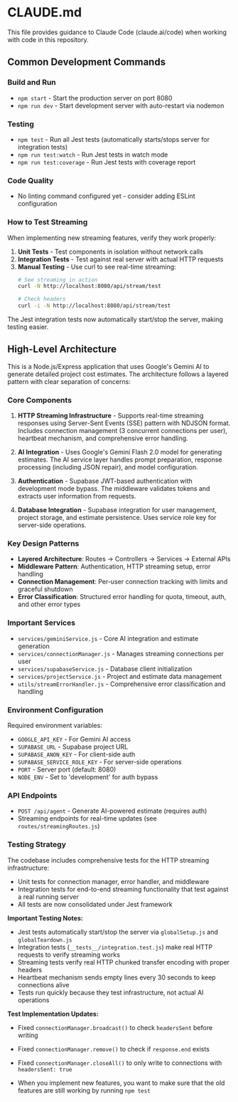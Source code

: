 # CLAUDE.md

This file provides guidance to Claude Code (claude.ai/code) when working with code in this repository.

## Common Development Commands

### Build and Run
- `npm start` - Start the production server on port 8080
- `npm run dev` - Start development server with auto-restart via nodemon

### Testing
- `npm test` - Run all Jest tests (automatically starts/stops server for integration tests)
- `npm run test:watch` - Run Jest tests in watch mode
- `npm run test:coverage` - Run Jest tests with coverage report

### Code Quality
- No linting command configured yet - consider adding ESLint configuration

### How to Test Streaming
When implementing new streaming features, verify they work properly:

1. **Unit Tests** - Test components in isolation without network calls
2. **Integration Tests** - Test against real server with actual HTTP requests
3. **Manual Testing** - Use curl to see real-time streaming:
   ```bash
   # See streaming in action
   curl -N http://localhost:8080/api/stream/test
   
   # Check headers
   curl -i -N http://localhost:8080/api/stream/test
   ```

The Jest integration tests now automatically start/stop the server, making testing easier.

## High-Level Architecture

This is a Node.js/Express application that uses Google's Gemini AI to generate detailed project cost estimates. The architecture follows a layered pattern with clear separation of concerns:

### Core Components

1. **HTTP Streaming Infrastructure** - Supports real-time streaming responses using Server-Sent Events (SSE) pattern with NDJSON format. Includes connection management (3 concurrent connections per user), heartbeat mechanism, and comprehensive error handling.

2. **AI Integration** - Uses Google's Gemini Flash 2.0 model for generating estimates. The AI service layer handles prompt preparation, response processing (including JSON repair), and model configuration.

3. **Authentication** - Supabase JWT-based authentication with development mode bypass. The middleware validates tokens and extracts user information from requests.

4. **Database Integration** - Supabase integration for user management, project storage, and estimate persistence. Uses service role key for server-side operations.

### Key Design Patterns

- **Layered Architecture**: Routes → Controllers → Services → External APIs
- **Middleware Pattern**: Authentication, HTTP streaming setup, error handling
- **Connection Management**: Per-user connection tracking with limits and graceful shutdown
- **Error Classification**: Structured error handling for quota, timeout, auth, and other error types

### Important Services

- `services/geminiService.js` - Core AI integration and estimate generation
- `services/connectionManager.js` - Manages streaming connections per user
- `services/supabaseService.js` - Database client initialization
- `services/projectService.js` - Project and estimate data management
- `utils/streamErrorHandler.js` - Comprehensive error classification and handling

### Environment Configuration

Required environment variables:
- `GOOGLE_API_KEY` - For Gemini AI access
- `SUPABASE_URL` - Supabase project URL
- `SUPABASE_ANON_KEY` - For client-side auth
- `SUPABASE_SERVICE_ROLE_KEY` - For server-side operations
- `PORT` - Server port (default: 8080)
- `NODE_ENV` - Set to 'development' for auth bypass

### API Endpoints

- `POST /api/agent` - Generate AI-powered estimate (requires auth)
- Streaming endpoints for real-time updates (see `routes/streamingRoutes.js`)

### Testing Strategy

The codebase includes comprehensive tests for the HTTP streaming infrastructure:
- Unit tests for connection manager, error handler, and middleware
- Integration tests for end-to-end streaming functionality that test against a real running server
- All tests are now consolidated under Jest framework

**Important Testing Notes:**
- Jest tests automatically start/stop the server via `globalSetup.js` and `globalTeardown.js`
- Integration tests (`__tests__/integration.test.js`) make real HTTP requests to verify streaming works
- Streaming tests verify real HTTP chunked transfer encoding with proper headers
- Heartbeat mechanism sends empty lines every 30 seconds to keep connections alive
- Tests run quickly because they test infrastructure, not actual AI operations

**Test Implementation Updates:**
- Fixed `connectionManager.broadcast()` to check `headersSent` before writing
- Fixed `connectionManager.remove()` to check if `response.end` exists
- Fixed `connectionManager.closeAll()` to only write to connections with `headersSent: true`

- When you implement new features, you want to make sure that the old features are still working by running `npm test`